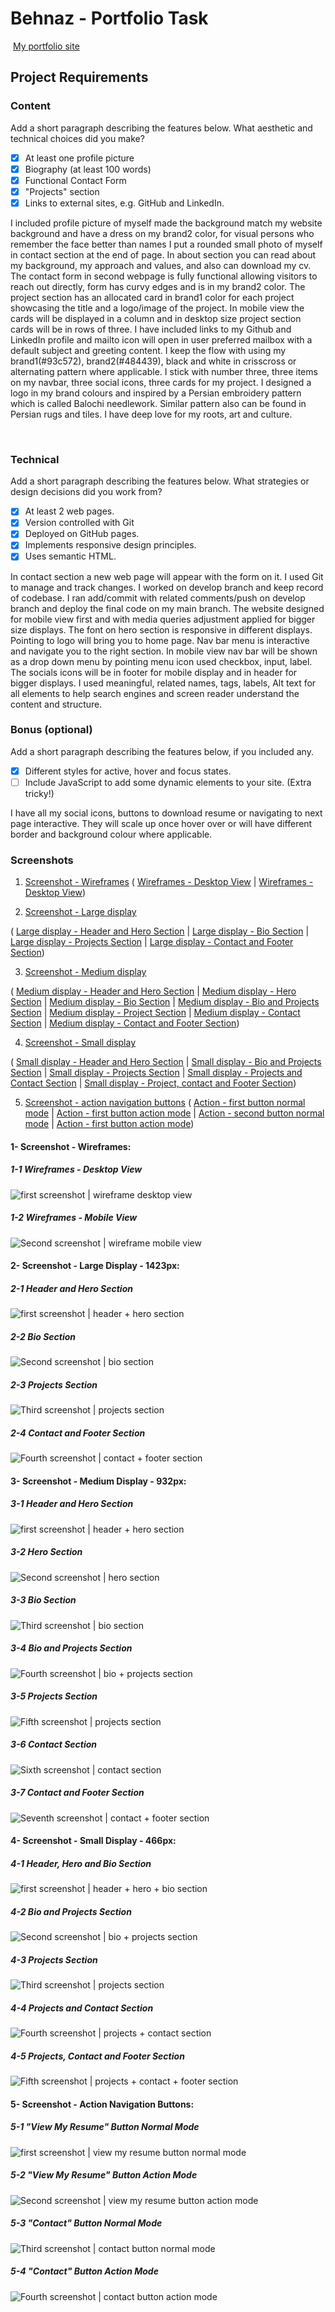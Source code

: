 #  Behnaz - Portfolio Task
​
[My portfolio site](https://behnazshojaei.github.io/)
​
## Project Requirements

### Content
 Add a short paragraph describing the features below. What aesthetic and technical choices did you make? 
- [x] At least one profile picture
- [x] Biography (at least 100 words)
- [x] Functional Contact Form
- [x] "Projects" section
- [x] Links to external sites, e.g. GitHub and LinkedIn.

I included profile picture of myself made the background match my website background and have a dress on my brand2 color, for visual persons who remember the face better than names I put a rounded small photo of myself in contact section at the end of page. 
In about section you can read about my background, my approach and values, and also can download my cv.
The contact form in second webpage is fully functional allowing visitors to reach out directly, form has curvy edges and is in my brand2 color. 
The project section has an allocated card in brand1 color for each project showcasing the title and a logo/image of the project. In mobile view the cards will be displayed in a column and in desktop size project section cards will be in rows of three. 
I have included links to my Github and LinkedIn profile and mailto icon will open in user preferred mailbox with a default subject and greeting content.
I keep the flow with using my brand1(#93c572), brand2(#484439), black and white in crisscross or alternating pattern where applicable. 
I stick with number three, three items on my navbar, three social icons, three cards for my project.
I designed a logo in my brand colours and inspired by a Persian embroidery pattern which is called Balochi needlework. Similar pattern also can be found in Persian rugs and tiles. I have deep love for my roots, art and culture. 

​
### Technical
 Add a short paragraph describing the features below. What strategies or design decisions did you work from? 
- [x] At least 2 web pages.
- [x] Version controlled with Git
- [x] Deployed on GitHub pages.
- [x] Implements responsive design principles.
- [x] Uses semantic HTML.

In contact section a new web page will appear with the form on it. 
I used Git to manage and track changes. I worked on develop branch and keep record of codebase.
I ran add/commit with related comments/push on develop branch and deploy the final code on my main branch.
The website designed for mobile view first and with media queries adjustment applied for bigger size displays. The font on hero section is responsive in different displays. Pointing to logo will bring you to home page. Nav bar menu is interactive and navigate you to the right section. In mobile view nav bar will be shown as a drop down menu by pointing menu icon used checkbox, input, label. The socials icons will be in footer for mobile display and in header for bigger displays. 
I used meaningful, related names, tags, labels, Alt text for all elements to help search engines and screen reader understand the content and structure. 

      

### Bonus (optional)
 Add a short paragraph describing the features below, if you included any. 
- [x] Different styles for active, hover and focus states.
- [ ] Include JavaScript to add some dynamic elements to your site. (Extra tricky!)
      
​I have all my social icons, buttons to download resume or navigating to next page interactive. They will scale up once hover over or will have different border and background colour where applicable.

###  Screenshots
1. [Screenshot - Wireframes](#1-screenshot---wireframes)
 ( [Wireframes - Desktop View](#1-1--wireframes---desktop-view) | [Wireframes - Desktop View](#1-2--wireframes---mobile-view))

2. [Screenshot - Large display](#2--screenshot---large-display---1423px)

( [Large display - Header and Hero Section](#2-1--header-and-hero-section)
 | [Large display - Bio Section](#2-2--bio-section)
 | [Large display - Projects Section](#2-3--projects-section)
 | [Large display - Contact and Footer Section](#2-4--contact-and-footer-section))

3. [Screenshot - Medium display](#3--screenshot---medium-display---932px)

( [Medium display - Header and Hero Section](#3-1-header-and-hero-section)
 | [Medium display - Hero Section](#3-2-hero-section)
 | [Medium display - Bio Section](#3-3-bio-section)
 | [Medium display - Bio and Projects Section](#3-4-bio-and-projects-section)
 | [Medium display - Project Section](#3-5-projects-section)
 | [Medium display - Contact Section](#3-6-contact-section)
 | [Medium display - Contact and Footer Section](#3-7-contact-and-footer-section))

4. [Screenshot - Small display](#4--screenshot---small-display---466px)

( [Small display - Header and Hero Section](#4-1-header-hero-and-bio-section)
 | [Small display - Bio and Projects Section](#4-2-bio-and-projects-section)
 | [Small display - Projects Section](#4-3-projects-section)
 | [Small display - Projects and Contact Section](#4-4-projects-and-contact-section)
 | [Small display - Project, contact and Footer Section](#4-5-projects-contact-and-footer-section))
 
5. [Screenshot - action navigation buttons](#5--screenshot---action-navigation-buttons)
( [Action - first button normal mode](#5-1-view-my-resume-button-normal-mode)
 | [Action - first button action mode](#5-2-view-my-resume-button-action-mode)
 | [Action - second button normal mode](#5-3-contact-button-normal-mode)
 | [Action - first button action mode](#5-4-contact-button-action-mode))

####  1- Screenshot - Wireframes:

#####  1-1 Wireframes - Desktop View

![first screenshot | wireframe desktop view](screenshot-website-pages/wireframe-desktop-view.jpg)

#####  1-2 Wireframes - Mobile View

![Second screenshot | wireframe mobile view](screenshot-website-pages/wireframe-mobile-view.jpg)

####  2- Screenshot - Large Display - 1423px:

#####  2-1 Header and Hero Section

![first screenshot | header + hero section](screenshot-website-pages/large-display-1423px-a-header-hero.png)

#####  2-2 Bio Section

![Second screenshot | bio section](screenshot-website-pages/large-display-1423px-b-bio.png)

#####  2-3 Projects Section

![Third screenshot | projects section](screenshot-website-pages/large-display-1423px-c-projects.png)

#####  2-4 Contact and Footer Section

![Fourth screenshot | contact + footer section](screenshot-website-pages/large-display-1423px-d-contact-footer.png)


####  3- Screenshot - Medium Display - 932px:

#####  3-1 Header and Hero Section

![first screenshot | header + hero section](screenshot-website-pages/medium-display-932px-a-header-hero.png)

#####  3-2 Hero Section

![Second screenshot | hero section](screenshot-website-pages/medium-display-932px-b-hero.png)

#####  3-3 Bio Section

![Third screenshot | bio section](screenshot-website-pages/medium-display-932px-c-bio.png)

#####  3-4 Bio and Projects Section

![Fourth screenshot | bio + projects section](screenshot-website-pages/medium-display-932px-d-bio-project.png)

#####  3-5 Projects Section

![Fifth screenshot | projects section](screenshot-website-pages/medium-display-932px-e-projects.png)

#####  3-6 Contact Section

![Sixth screenshot | contact section](screenshot-website-pages/medium-display-932px-f-contact.png)

#####  3-7 Contact and Footer Section

![Seventh screenshot | contact + footer section](screenshot-website-pages/medium-display-932px-g-contact-footer.png)

####  4- Screenshot - Small Display - 466px:

#####  4-1 Header, Hero and Bio Section

![first screenshot | header + hero + bio section](screenshot-website-pages/small-display-466px-a-header-hero-bio.png)

#####  4-2 Bio and Projects Section

![Second screenshot | bio + projects section](screenshot-website-pages/small-display-466px-b-bio-projects.png)

#####  4-3 Projects Section

![Third screenshot | projects section](screenshot-website-pages/small-display-466px-c-projects.png)

#####  4-4 Projects and Contact Section

![Fourth screenshot | projects + contact section](screenshot-website-pages/small-display-466px-d-projects-contact.png)

#####  4-5 Projects, Contact and Footer Section

![Fifth screenshot | projects + contact + footer section](screenshot-website-pages/small-display-466px-e-project-contact-footer.png)

####  5- Screenshot - Action Navigation Buttons:

#####  5-1 "View My Resume" Button Normal Mode
![first screenshot | view my resume button normal mode](screenshot-website-pages/action1.png)

#####  5-2 "View My Resume" Button Action Mode
![Second screenshot | view my resume button action mode](screenshot-website-pages/action2.png)

#####  5-3 "Contact" Button Normal Mode

![Third screenshot | contact button normal mode](screenshot-website-pages/action3.png)

#####  5-4 "Contact" Button Action Mode

![Fourth screenshot | contact button action mode](screenshot-website-pages/action4.png)


